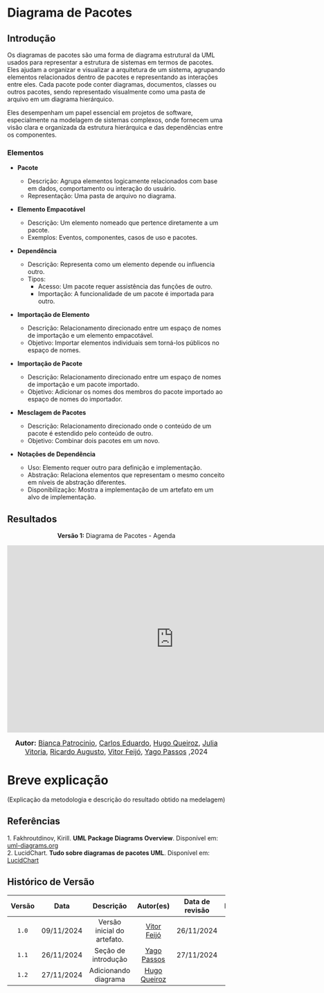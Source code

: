 # Diagrama de Pacotes

## Introdução

Os diagramas de pacotes são uma forma de diagrama estrutural da UML usados para representar a estrutura de sistemas em termos de pacotes. Eles ajudam a organizar e visualizar a arquitetura de um sistema, agrupando elementos relacionados dentro de pacotes e representando as interações entre eles. Cada pacote pode conter diagramas, documentos, classes ou outros pacotes, sendo representado visualmente como uma pasta de arquivo em um diagrama hierárquico.

Eles desempenham um papel essencial em projetos de software, especialmente na modelagem de sistemas complexos, onde fornecem uma visão clara e organizada da estrutura hierárquica e das dependências entre os componentes.

### Elementos 

- **Pacote** 
  - Descrição: Agrupa elementos logicamente relacionados com base em dados, comportamento ou interação do usuário.
  - Representação: Uma pasta de arquivo no diagrama.

- **Elemento Empacotável**
  - Descrição: Um elemento nomeado que pertence diretamente a um pacote.
  - Exemplos: Eventos, componentes, casos de uso e pacotes.

- **Dependência**
  - Descrição: Representa como um elemento depende ou influencia outro.
  - Tipos:
    - Acesso: Um pacote requer assistência das funções de outro.
    - Importação: A funcionalidade de um pacote é importada para outro.

- **Importação de Elemento**
  - Descrição: Relacionamento direcionado entre um espaço de nomes de importação e um elemento empacotável.
  - Objetivo: Importar elementos individuais sem torná-los públicos no espaço de nomes.

- **Importação de Pacote**
  - Descrição: Relacionamento direcionado entre um espaço de nomes de importação e um pacote importado.
  - Objetivo: Adicionar os nomes dos membros do pacote importado ao espaço de nomes do importador.

- **Mesclagem de Pacotes**
  - Descrição: Relacionamento direcionado onde o conteúdo de um pacote é estendido pelo conteúdo de outro.
  - Objetivo: Combinar dois pacotes em um novo.

- **Notações de Dependência**
  - Uso: Elemento requer outro para definição e implementação.
  - Abstração: Relaciona elementos que representam o mesmo conceito em níveis de abstração diferentes.
  - Disponibilização: Mostra a implementação de um artefato em um alvo de implementação.

## Resultados

<p align="center" > <strong> Versão 1:</Strong> Diagrama de Pacotes - Agenda</font> <gitbr></p>

<iframe width="768" height="432" src="https://miro.com/app/live-embed/uXjVLAbgimw=/?moveToViewport=-2350,-1530,5995,2910&embedId=839772720130" frameborder="0" scrolling="no" allow="fullscreen; clipboard-read; clipboard-write" allowfullscreen></iframe>

<font size="3"><p style="text-align: center"><b>Autor:</b> [Bianca Patrocinio](https://github.com/BiancaPatrocinio7), [Carlos Eduardo](https://github.com/CADU110), [Hugo Queiroz](https://github.com/melohugo), [Julia Vitoria](https://github.com/Juhvitoria4), [Ricardo Augusto](https://github.com/avmricardo), [Vitor Feijó](https://github.com/vitorfleonardo), [Yago Passos](https://github.com/yagompassos) ,2024</p></font>

# Breve explicação

(Explicação da metodologia e descrição do resultado obtido na medelagem)

## Referências

<a>1. </a> Fakhroutdinov, Kirill. **UML Package Diagrams Overview**. Disponível em: [uml-diagrams.org](https://www.uml-diagrams.org/package-diagrams-overview.html)<br>
<a>2. </a> LucidChart. **Tudo sobre diagramas de pacotes UML**. Disponível em: [LucidChart](https://www.lucidchart.com/pages/pt/diagrama-de-pacotes-uml)<br>

## Histórico de Versão

| Versão | Data | Descrição | Autor(es) | Data de revisão | Revisor(es) |
| :-: | :-: | :-: | :-: | :-: | :-: |
| `1.0` | 09/11/2024  | Versão inicial do artefato. | [Vitor Feijó](https://github.com/vitorfleonardo) | 26/11/2024  | [Yago Passos](https://github.com/yagompassos)  |
| `1.1` | 26/11/2024  | Seção de introdução | [Yago Passos](https://github.com/yagompassos) | 27/11/2024 | [Hugo Queiroz](https://github.com/melohugo) |
| `1.2` | 27/11/2024  | Adicionando diagrama | [Hugo Queiroz](https://github.com/melohugo) |  |  |
